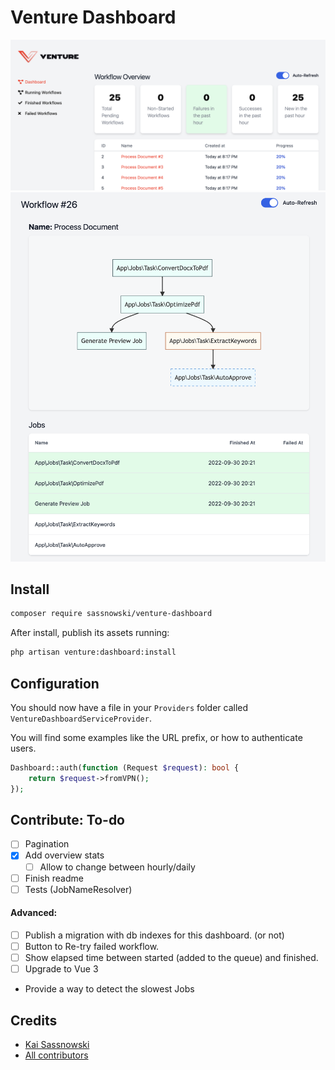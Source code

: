 # Venture Dashboard

![Screenshot](./art/screenshot.png)
![Screenshot](./art/screenshot-2.png)

## Install

```bash
composer require sassnowski/venture-dashboard
```

After install, publish its assets running:

```bash
php artisan venture:dashboard:install
```

## Configuration

You should now have a file in your `Providers` folder called `VentureDashboardServiceProvider`.

You will find some examples like the URL prefix, or how to authenticate users.

```php
Dashboard::auth(function (Request $request): bool {
    return $request->fromVPN();
});
```

## Contribute: To-do

- [ ] Pagination
- [x] Add overview stats
  - [ ] Allow to change between hourly/daily
- [ ] Finish readme
- [ ] Tests (JobNameResolver)

#### Advanced:
- [ ] Publish a migration with db indexes for this dashboard. (or not)
- [ ] Button to Re-try failed workflow.
- [ ] Show elapsed time between started (added to the queue) and finished.
- [ ] Upgrade to Vue 3

- Provide a way to detect the slowest Jobs

## Credits

- [Kai Sassnowski](https://github.com/ksassnowski)
- [All contributors](https://github.com/ksassnowski/venture/contributors)
